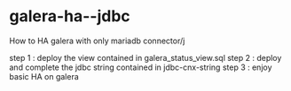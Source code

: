 # galera-ha--jdbc
How to HA galera with only mariadb connector/j

step 1 : deploy the view contained in galera_status_view.sql
step 2 : deploy and complete the jdbc string contained in jdbc-cnx-string
step 3 : enjoy basic HA on galera
